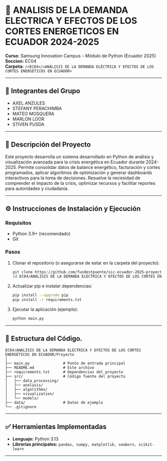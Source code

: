 # 📌 ANALISIS DE LA DEMANDA ELECTRICA Y EFECTOS DE LOS CORTES ENERGETICOS EN ECUADOR 2024-2025

**Curso:** Samsung Innovation Campus – Módulo de Python (Ecuador 2025)  
**Seccion:** EC04  
**Carpeta:** `/<EC04>/<ANÁLISIS DE LA DEMANDA ELÉCTRICA Y EFECTOS DE LOS CORTES ENERGÉTICOS EN ECUADOR>`

---

## 👥 Integrantes del Grupo
- AXEL ANZULES 
- STEFANY PERACHIMBA 
- MATEO MOSQUERA 
- MARLON LOOR
- STIVEN PUSDA 

---

## 📝 Descripción del Proyecto
Este proyecto desarrolla un sistema desarrollado en Python de análisis y visualización avanzada para la crisis energética en Ecuador durante 2024-2025. Permite consolidar datos de balance energético, facturación y cortes programados, aplicar algoritmos de optimización y generar dashboards interactivos para la toma de decisiones.
Resuelve la necesidad de comprender el impacto de la crisis, optimizar recursos y facilitar reportes para autoridades y ciudadanía.

---

## ⚙️ Instrucciones de Instalación y Ejecución

### Requisitos
- Python 3.9+ (recomendado)
- Git

### Pasos
1. Clonar el repositorio (o asegurarse de estar en la carpeta del proyecto):
   ```bash
   git clone https://github.com/fundestpuente/sic-ecuador-2025-proyectos.git
   cd EC04/ANÁLISIS DE LA DEMANDA ELÉCTRICA Y EFECTOS DE LOS CORTES ENERGÉTICOS EN ECUADOR
   ```

2. Actualizar pip e instalar dependencias:
   ```bash
   pip install --upgrade pip
   pip install -r requirements.txt
   ```

3. Ejecutar la aplicación (ejemplo):
   ```bash
   python main.py
   ```

---

## 📂 Estructura del Código.
```
EC04/ANÁLISIS DE LA DEMANDA ELÉCTRICA Y EFECTOS DE LOS CORTES ENERGÉTICOS EN ECUADOR/Proyecto
│
├── main.py               # Punto de entrada principal
├── README.md             # Este archivo
├── requirements.txt      # Dependencias del proyecto
├── src/                  # Código fuente del proyecto
│   ├── data_processing/
│   ├── analysis/
│   ├── algorithms/
│   ├── visualization/
│   └── models/
├── data/                 # Datos de ejemplo 
└── .gitignore
```

---

## ✅ Herramientas Implementadas
- **Lenguaje:** Python 3.13
- **Librerías principales:** `pandas, numpy, matplotlib, seaborn, scikit-learn`

---
